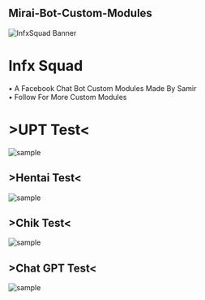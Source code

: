 ## Mirai-Bot-Custom-Modules
![InfxSquad Banner](https://i.imgur.com/ead119z.png)

# Infx Squad

• A Facebook Chat Bot Custom Modules Made By Samir <br />
• Follow For More Custom Modules <br/>

# >UPT Test<
![sample](https://i.imgur.com/e4lvW03.png)

## >Hentai Test< 
![sample](https://i.imgur.com/gGDIovX.png)

## >Chik Test<
![sample](https://i.imgur.com/kgwBOvQ.png)

## >Chat GPT Test<
![sample](https://i.imgur.com/wG607nA.png)
